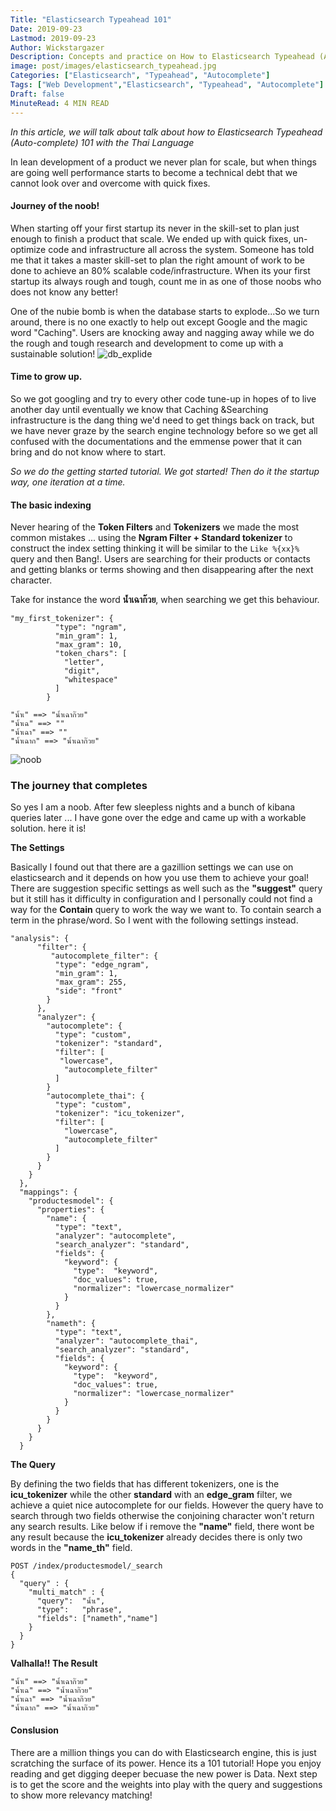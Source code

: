 ```yaml
---
Title: "Elasticsearch Typeahead 101"
Date: 2019-09-23
Lastmod: 2019-09-23
Author: Wickstargazer
Description: Concepts and practice on How to Elasticsearch Typeahead (Auto-complete) 101 with the Thai Language.
image: post/images/elasticsearch_typeahead.jpg
Categories: ["Elasticsearch", "Typeahead", "Autocomplete"]
Tags: ["Web Development","Elasticsearch", "Typeahead", "Autocomplete"]
Draft: false
MinuteRead: 4 MIN READ
---
```


*In this article, we will talk about talk about how to Elasticsearch Typeahead (Auto-complete) 101  with the Thai Language*

In lean development of a product we never plan for scale, but when things are going well performance starts to become a technical debt that we cannot look over and overcome with quick fixes.

#### Journey of the noob!
When starting off your first startup its never in the skill-set to plan just enough to finish a product that scale. We ended up with quick fixes, un-optimize code and infrastructure all across the system. Someone has told me that it takes a master skill-set to plan the right amount of work to be done to achieve an 80% scalable code/infrastructure. When its your first startup its always rough and tough, count me in as one of those noobs who does not know any better!

One of the nubie bomb is when the database starts to explode...So we turn around, there is no one exactly to help out except Google and the magic word "Caching". Users are knocking away and nagging away while we do the rough and tough research and development to come up with a sustainable solution!
![db_explide](/post/images/db_explode.jfif)

#### Time to grow up.
So we got googling and try to every other code tune-up in hopes of to live another day until eventually we know that Caching &Searching infrastructure is the dang thing we'd need to get things back on track, but we have never graze by the search engine technology before so we get all confused with the documentations and the emmense power that it can bring and do not know where to start.

*So we do the getting started tutorial. We got started!*
*Then do it the startup way, one iteration at a time.*

#### The basic indexing
Never hearing of the  **Token Filters** and **Tokenizers** we made the most common mistakes ... using the **Ngram Filter + Standard tokenizer** to construct the index setting thinking it will be similar to the `Like %{xx}%` query and then Bang!. Users are searching for their products or contacts and getting blanks or terms showing and then disappearing after the next character.

Take for instance the word **น้ำเฉาก๊วย**, when searching we get this behaviour.
```
"my_first_tokenizer": {
          "type": "ngram",
          "min_gram": 1,
          "max_gram": 10,
          "token_chars": [
            "letter",
            "digit",
            "whitespace"
          ]
        }
```
```
"น้ำเ" ==> "น้ำเฉาก๊วย"
"น้ำเฉ" ==> ""
"น้ำเฉา" ==> ""
"น้ำเฉาก" ==> "น้ำเฉาก๊วย"
```
![noob](/post/images/noob.jpg)
### The journey that completes
So yes I am a noob. After few sleepless nights and a bunch of kibana queries later ... I have gone over the edge and came up with a workable solution. here it is!

**The Settings**

Basically I found out that there are a gazillion settings we can use on elasticsearch and it depends on how you use them to achieve your goal! There are suggestion specific settings as well such as the **"suggest"** query but it still has it difficulty in configuration and I personally could not find a way for the **Contain** query to work the way we want to. To contain search a term in the phrase/word. So I went with the following settings instead.
```
"analysis": {
      "filter": {
         "autocomplete_filter": {
          "type": "edge_ngram",
          "min_gram": 1,
          "max_gram": 255,
          "side": "front"
        }
      },
      "analyzer": {
        "autocomplete": { 
          "type": "custom",
          "tokenizer": "standard",
          "filter": [
           "lowercase",
            "autocomplete_filter"
          ]
        }
        "autocomplete_thai": { 
          "type": "custom",
          "tokenizer": "icu_tokenizer",
          "filter": [
            "lowercase",
            "autocomplete_filter"
          ]
        }
      }
    }
  },
  "mappings": {
    "productesmodel": {
      "properties": {
        "name": {
          "type": "text",
          "analyzer": "autocomplete",
          "search_analyzer": "standard",
          "fields": {
            "keyword": { 
              "type":  "keyword",
              "doc_values": true,
              "normalizer": "lowercase_normalizer"
            }
          }
        },
        "nameth": {
          "type": "text",
          "analyzer": "autocomplete_thai",
          "search_analyzer": "standard",
          "fields": {
            "keyword": { 
              "type":  "keyword",
              "doc_values": true,
              "normalizer": "lowercase_normalizer"
            }
          }
        }
      }
    }
  }
```
**The Query**

By defining the two fields that has different tokenizers, one is the **icu_tokenizer** while the other **standard** with an **edge_gram** filter, we achieve a quiet nice autocomplete for our fields. However the query have to search through two fields otherwise the conjoining character won't return any search results. Like below if i remove the **"name"** field, there wont be any result because the **icu_tokenizer** already decides there is only two words in the **"name_th"** field.

```
POST /index/productesmodel/_search
{
  "query" : {
    "multi_match" : {
      "query":  "น้ำเ",
      "type":   "phrase",
      "fields": ["nameth","name"]
    } 
  }
}
```
**Valhalla!! The Result**
```
"น้ำเ" ==> "น้ำเฉาก๊วย"
"น้ำเฉ" ==> "น้ำเฉาก๊วย"
"น้ำเฉา" ==> "น้ำเฉาก๊วย"
"น้ำเฉาก" ==> "น้ำเฉาก๊วย"
```

#### Conslusion

There are a million things you can do with Elasticsearch engine, this is just scratching the surface of its power. Hence its a 101 tutorial! Hope you enjoy reading and get digging deeper becuase the new power is Data. Next step is to get the score and the weights into play with the query and suggestions to show more relevancy matching!